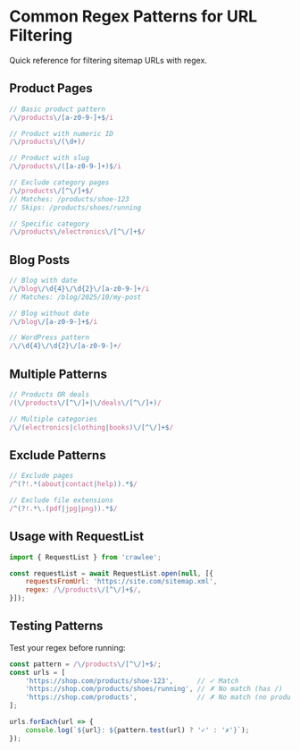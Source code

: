 # Common Regex Patterns for URL Filtering

Quick reference for filtering sitemap URLs with regex.

## Product Pages

```javascript
// Basic product pattern
/\/products\/[a-z0-9-]+$/i

// Product with numeric ID
/\/products\/(\d+)/

// Product with slug
/\/products\/([a-z0-9-]+)$/i

// Exclude category pages
/\/products\/[^\/]+$/
// Matches: /products/shoe-123
// Skips: /products/shoes/running

// Specific category
/\/products\/electronics\/[^\/]+$/
```

## Blog Posts

```javascript
// Blog with date
/\/blog\/\d{4}\/\d{2}\/[a-z0-9-]+/i
// Matches: /blog/2025/10/my-post

// Blog without date
/\/blog\/[a-z0-9-]+$/i

// WordPress pattern
/\/\d{4}\/\d{2}\/[a-z0-9-]+/
```

## Multiple Patterns

```javascript
// Products OR deals
/(\/products\/[^\/]+|\/deals\/[^\/]+)/

// Multiple categories
/\/(electronics|clothing|books)\/[^\/]+$/
```

## Exclude Patterns

```javascript
// Exclude pages
/^(?!.*(about|contact|help)).*$/

// Exclude file extensions
/^(?!.*\.(pdf|jpg|png)).*$/
```

## Usage with RequestList

```javascript
import { RequestList } from 'crawlee';

const requestList = await RequestList.open(null, [{
    requestsFromUrl: 'https://site.com/sitemap.xml',
    regex: /\/products\/[^\/]+$/,
}]);
```

## Testing Patterns

Test your regex before running:

```javascript
const pattern = /\/products\/[^\/]+$/;
const urls = [
    'https://shop.com/products/shoe-123',      // ✓ Match
    'https://shop.com/products/shoes/running', // ✗ No match (has /)
    'https://shop.com/products',               // ✗ No match (no product)
];

urls.forEach(url => {
    console.log(`${url}: ${pattern.test(url) ? '✓' : '✗'}`);
});
```
